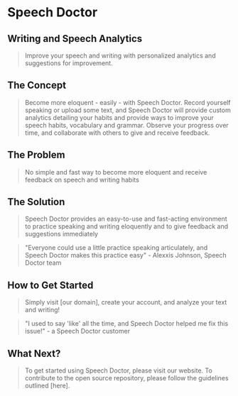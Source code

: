  # Speech Doctor

<!--
> This material was originally posted [here](http://www.quora.com/What-is-Amazons-approach-to-product-development-and-product-management). It is reproduced here for posterities sake.

There is an approach called "working backwards" that is widely used at Amazon. They work backwards from the customer, rather than starting with an idea for a product and trying to bolt customers onto it. While working backwards can be applied to any specific product decision, using this approach is especially important when developing new products or features.

For new initiatives a product manager typically starts by writing an internal press release announcing the finished product. The target audience for the press release is the new/updated product's customers, which can be retail customers or internal users of a tool or technology. Internal press releases are centered around the customer problem, how current solutions (internal or external) fail, and how the new product will blow away existing solutions.

If the benefits listed don't sound very interesting or exciting to customers, then perhaps they're not (and shouldn't be built). Instead, the product manager should keep iterating on the press release until they've come up with benefits that actually sound like benefits. Iterating on a press release is a lot less expensive than iterating on the product itself (and quicker!).

If the press release is more than a page and a half, it is probably too long. Keep it simple. 3-4 sentences for most paragraphs. Cut out the fat. Don't make it into a spec. You can accompany the press release with a FAQ that answers all of the other business or execution questions so the press release can stay focused on what the customer gets. My rule of thumb is that if the press release is hard to write, then the product is probably going to suck. Keep working at it until the outline for each paragraph flows.

Oh, and I also like to write press-releases in what I call "Oprah-speak" for mainstream consumer products. Imagine you're sitting on Oprah's couch and have just explained the product to her, and then you listen as she explains it to her audience. That's "Oprah-speak", not "Geek-speak".

Once the project moves into development, the press release can be used as a touchstone; a guiding light. The product team can ask themselves, "Are we building what is in the press release?" If they find they're spending time building things that aren't in the press release (overbuilding), they need to ask themselves why. This keeps product development focused on achieving the customer benefits and not building extraneous stuff that takes longer to build, takes resources to maintain, and doesn't provide real customer benefit (at least not enough to warrant inclusion in the press release).
 -->


## Writing and Speech Analytics ##
  > Improve your speech and writing with personalized analytics and suggestions for improvement.

## The Concept ##
  > Become more eloquent - easily - with Speech Doctor. Record yourself speaking or upload some text, and Speech Doctor will provide custom analytics detailing your habits and provide ways to improve your speech habits, vocabulary and grammar. Observe your progress over time, and collaborate with others to give and receive feedback.

## The Problem ##
  > No simple and fast way to become more eloquent and receive feedback on speech and writing habits

## The Solution ##
  > Speech Doctor provides an easy-to-use and fast-acting environment to practice speaking and writing eloquently and to give feedback and suggestions immediately


  > "Everyone could use a little practice speaking articulately, and Speech Doctor makes this practice easy" - Alexxis Johnson, Speech Doctor team

## How to Get Started ##
  > Simply visit [our domain], create your account, and analyze your text and writing!


  > "I used to say 'like' all the time, and Speech Doctor helped me fix this issue!" - a Speech Doctor customer

## What Next? ##
  > To get started using Speech Doctor, please visit our website. To contribute to the open source repository, please follow the guidelines outlined [here].
